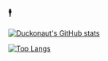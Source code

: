 ### 🕴️

[![Duckonaut's GitHub stats](https://github-readme-stats.vercel.app/api?username=Duckonaut&show_icons=true&count_private=true&theme=github_dark)](https://github.com/anuraghazra/github-readme-stats)

[![Top Langs](https://github-readme-stats.vercel.app/api/top-langs/?username=Duckonaut&layout=compact&hide=Shell&theme=github_dark)](https://github.com/anuraghazra/github-readme-stats)

